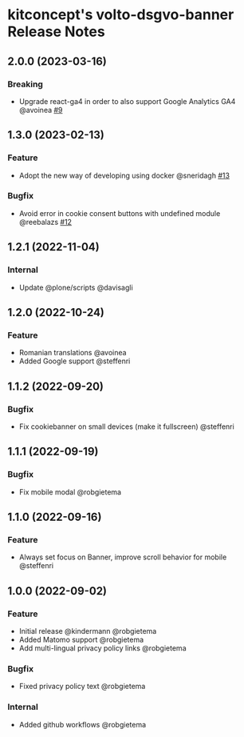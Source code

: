 # kitconcept's volto-dsgvo-banner Release Notes

<!-- You should *NOT* be adding new change log entries to this file.
     You should create a file in the news directory instead.
     For helpful instructions, please see:
     https://6.docs.plone.org/volto/developer-guidelines/contributing.html#create-a-pull-request
-->

<!-- towncrier release notes start -->

## 2.0.0 (2023-03-16)

### Breaking

- Upgrade react-ga4 in order to also support Google Analytics GA4 @avoinea [#9](https://github.com/kitconcept/volto-export/pull/9)


## 1.3.0 (2023-02-13)

### Feature

- Adopt the new way of developing using docker @sneridagh [#13](https://github.com/kitconcept/volto-export/pull/13)

### Bugfix

- Avoid error in cookie consent buttons with undefined module @reebalazs [#12](https://github.com/kitconcept/volto-export/pull/12)


## 1.2.1 (2022-11-04)

### Internal

- Update @plone/scripts @davisagli

## 1.2.0 (2022-10-24)

### Feature

- Romanian translations @avoinea
- Added Google support @steffenri

## 1.1.2 (2022-09-20)

### Bugfix

- Fix cookiebanner on small devices (make it fullscreen) @steffenri

## 1.1.1 (2022-09-19)

### Bugfix

- Fix mobile modal @robgietema

## 1.1.0 (2022-09-16)

### Feature

- Always set focus on Banner, improve scroll behavior for mobile @steffenri

## 1.0.0 (2022-09-02)

### Feature

- Initial release @kindermann @robgietema
- Added Matomo support @robgietema
- Add multi-lingual privacy policy links @robgietema

### Bugfix

- Fixed privacy policy text @robgietema

### Internal

- Added github workflows @robgietema
